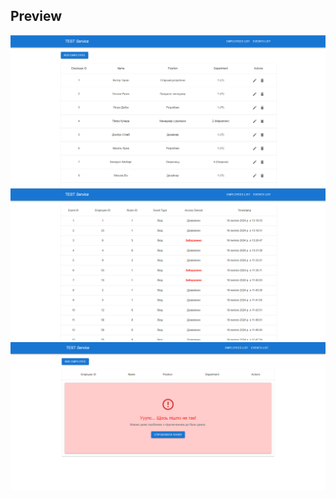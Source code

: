 ## Preview

![Employee table](/public/readme-img-1.png)
![Events table](/public/readme-img-2.png)
![Error block](/public/readme-img-3.png)
